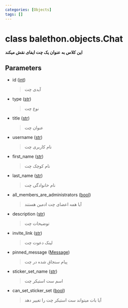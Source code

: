 ```yaml
---
categories: [Objects]
tags: []
---
```


<h1>class balethon.objects.<strong>Chat</strong></h1>

<p align="left" dir="rtl"><strong>این کلاس به عنوان یک چت ایفای نقش میکند</strong></p>

<h2>Parameters</h2>

<ul>
<li>id (<a href="https://docs.python.org/3/library/functions.html#int">int</a>)<blockquote dir="rtl">
<p>آیدی چت</p>
</blockquote>
</li>
</ul>
<ul>
<li>type (<a href="https://docs.python.org/3/library/stdtypes.html#str">str</a>)<blockquote dir="rtl">
<p>نوع چت</p>
</blockquote>
</li>
</ul>
<ul>
<li>title (<a href="https://docs.python.org/3/library/stdtypes.html#str">str</a>)<blockquote dir="rtl">
<p>عنوان چت</p>
</blockquote>
</li>
</ul>
<ul>
<li>username (<a href="https://docs.python.org/3/library/stdtypes.html#str">str</a>)<blockquote dir="rtl">
<p>نام کاربری چت</p>
</blockquote>
</li>
</ul>
<ul>
<li>first_name (<a href="https://docs.python.org/3/library/stdtypes.html#str">str</a>)<blockquote dir="rtl">
<p>نام کوچک چت</p>
</blockquote>
</li>
</ul>
<ul>
<li>last_name (<a href="https://docs.python.org/3/library/stdtypes.html#str">str</a>)<blockquote dir="rtl">
<p>نام خانوادگی چت</p>
</blockquote>
</li>
</ul>
<ul>
<li>all_members_are_administrators (<a href="https://docs.python.org/3/library/functions.html#bool">bool</a>)<blockquote dir="rtl">
<p>آیا همه اعضای چت ادمین هستند</p>
</blockquote>
</li>
</ul>
<ul>
<li>description (<a href="https://docs.python.org/3/library/stdtypes.html#str">str</a>)<blockquote dir="rtl">
<p>توضیحات چت</p>
</blockquote>
</li>
</ul>
<ul>
<li>invite_link (<a href="https://docs.python.org/3/library/stdtypes.html#str">str</a>)<blockquote dir="rtl">
<p>لینک دعوت چت</p>
</blockquote>
</li>
</ul>
<ul>
<li>pinned_message (<a href="https://balethon.ir/posts/message">Message</a>)<blockquote dir="rtl">
<p>پیام سنجاق شده در چت</p>
</blockquote>
</li>
</ul>
<ul>
<li>sticker_set_name (<a href="https://docs.python.org/3/library/stdtypes.html#str">str</a>)<blockquote dir="rtl">
<p>اسم ست استیکر چت</p>
</blockquote>
</li>
</ul>
<ul>
<li>can_set_sticker_set (<a href="https://docs.python.org/3/library/functions.html#bool">bool</a>)<blockquote dir="rtl">
<p>آیا بات میتواند ست استیکر چت را تغییر دهد</p>
</blockquote>
</li>
</ul>